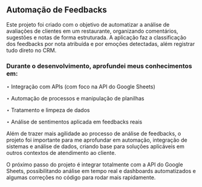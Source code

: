 ## Automação de Feedbacks

Este projeto foi criado com o objetivo de automatizar a análise de avaliações de clientes em um restaurante, organizando comentários, sugestões e notas de forma estruturada.
A aplicação faz a classificação dos feedbacks por nota atribuída e por emoções detectadas, além registrar tudo direto no CRM.

### Durante o desenvolvimento, aprofundei meus conhecimentos em:

⋆ Integração com APIs (com foco na API do Google Sheets)

⋆ Automação de processos e manipulação de planilhas

⋆ Tratamento e limpeza de dados

⋆ Análise de sentimentos aplicada em feedbacks reais

Além de trazer mais agilidade ao processo de análise de feedbacks, o projeto foi importante para me aprofundar em automação, integração de sistemas e análise de dados, criando base para soluções aplicáveis em outros contextos de atendimento ao cliente.

O próximo passo do projeto é integrar totalmente com a API do Google Sheets, possibilitando análise em tempo real e dashboards automatizados e algumas correções no código para rodar mais rapidamente.

